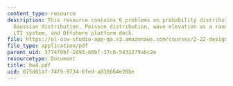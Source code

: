 ```yaml
---
content_type: resource
description: This resource contains 6 problems on probability distribution function,
  Gaussian distribution, Poisson distribution, wave elevation as a random process,
  LTI system, and Offshore platform deck.
file: https://ol-ocw-studio-app-qa.s3.amazonaws.com/courses/2-22-design-principles-for-ocean-vehicles-13-42-spring-2005/075d01af74f997346feda030664e28be_hw4.pdf
file_type: application/pdf
parent_uid: 3774f0bf-1893-60bf-37c6-5432279abc2e
resourcetype: Document
title: hw4.pdf
uid: 075d01af-74f9-9734-6fed-a030664e28be
---
```


